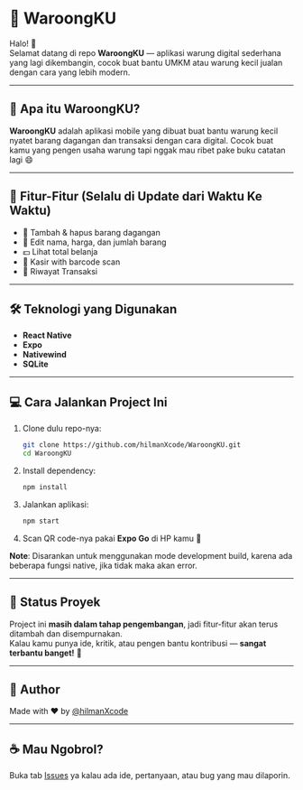 # 🍜 WaroongKU

Halo! 👋  
Selamat datang di repo **WaroongKU** — aplikasi warung digital sederhana yang lagi dikembangin, cocok buat bantu UMKM atau warung kecil jualan dengan cara yang lebih modern.

---

## 🚀 Apa itu WaroongKU?

**WaroongKU** adalah aplikasi mobile yang dibuat buat bantu warung kecil nyatet barang dagangan dan transaksi dengan cara digital. Cocok buat kamu yang pengen usaha warung tapi nggak mau ribet pake buku catatan lagi 😄

---

## 📱 Fitur-Fitur (Selalu di Update dari Waktu Ke Waktu)

- 🛒 Tambah & hapus barang dagangan
- 📝 Edit nama, harga, dan jumlah barang
- 💵 Lihat total belanja
- 🛒 Kasir with barcode scan
- 📝 Riwayat Transaksi


---

## 🛠️ Teknologi yang Digunakan

- **React Native**
- **Expo**
- **Nativewind**
- **SQLite**

---

## 💻 Cara Jalankan Project Ini

1. Clone dulu repo-nya:

   ```bash
   git clone https://github.com/hilmanXcode/WaroongKU.git
   cd WaroongKU
   ```

2. Install dependency:

   ```bash
   npm install
   ```

3. Jalankan aplikasi:

   ```bash
   npm start
   ```

4. Scan QR code-nya pakai **Expo Go** di HP kamu 📱

**Note**: Disarankan untuk menggunakan mode development build, karena ada beberapa fungsi native, jika tidak maka akan error.

---

## 🧪 Status Proyek

Project ini **masih dalam tahap pengembangan**, jadi fitur-fitur akan terus ditambah dan disempurnakan.  
Kalau kamu punya ide, kritik, atau pengen bantu kontribusi — **sangat terbantu banget!** 🙌

---

## 👤 Author

Made with ❤️ by [@hilmanXcode](https://github.com/hilmanXcode)

---

## ☕ Mau Ngobrol?

Buka tab [Issues](https://github.com/hilmanXcode/WaroongKU/issues) ya kalau ada ide, pertanyaan, atau bug yang mau dilaporin.
